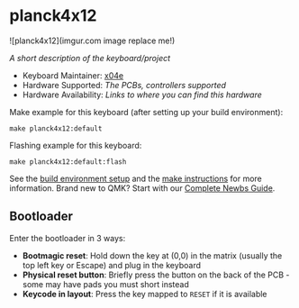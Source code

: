 # planck4x12

![planck4x12](imgur.com image replace me!)

*A short description of the keyboard/project*

* Keyboard Maintainer: [x04e](https://github.com/x04e)
* Hardware Supported: *The PCBs, controllers supported*
* Hardware Availability: *Links to where you can find this hardware*

Make example for this keyboard (after setting up your build environment):

    make planck4x12:default

Flashing example for this keyboard:

    make planck4x12:default:flash

See the [build environment setup](https://docs.qmk.fm/#/getting_started_build_tools) and the [make instructions](https://docs.qmk.fm/#/getting_started_make_guide) for more information. Brand new to QMK? Start with our [Complete Newbs Guide](https://docs.qmk.fm/#/newbs).

## Bootloader

Enter the bootloader in 3 ways:

* **Bootmagic reset**: Hold down the key at (0,0) in the matrix (usually the top left key or Escape) and plug in the keyboard
* **Physical reset button**: Briefly press the button on the back of the PCB - some may have pads you must short instead
* **Keycode in layout**: Press the key mapped to `RESET` if it is available
